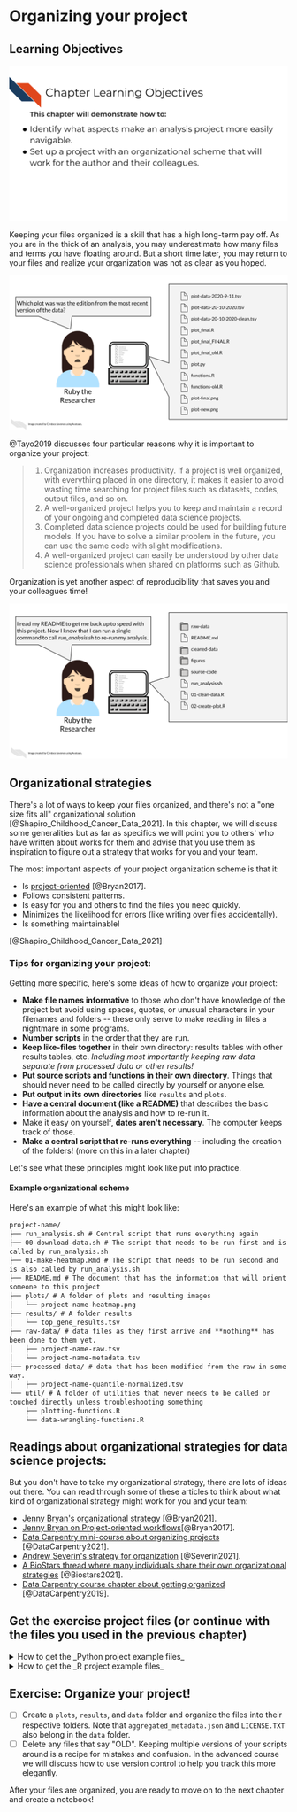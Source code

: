 


# Organizing your project

## Learning Objectives

![](resources/images/03-project-organization_files/figure-docx//1LMurysUhCjZb7DVF6KS9QmJ5NBjwWVjRn40MS9f2noE_gf7bed24491_1_51.png)

Keeping your files organized is a skill that has a high long-term pay off. As you are in the thick of an analysis, you may underestimate how many files and terms you have floating around. But a short time later, you may return to your files and realize your organization was not as clear as you hoped.   

![](resources/images/03-project-organization_files/figure-docx//1LMurysUhCjZb7DVF6KS9QmJ5NBjwWVjRn40MS9f2noE_gf7bed24491_1_56.png)

@Tayo2019 discusses four particular reasons why it is important to organize your project:

> 1. Organization increases productivity. If a project is well organized, with everything placed in one directory, it makes it easier to avoid wasting time searching for project files such as datasets, codes, output files, and so on.
> 2. A well-organized project helps you to keep and maintain a record of your ongoing and completed data science projects.
> 3. Completed data science projects could be used for building future models. If you have to solve a similar problem in the future, you can use the same code with slight modifications.
> 4. A well-organized project can easily be understood by other data science professionals when shared on platforms such as Github.

Organization is yet another aspect of reproducibility that saves you and your colleagues time!

![](resources/images/03-project-organization_files/figure-docx//1LMurysUhCjZb7DVF6KS9QmJ5NBjwWVjRn40MS9f2noE_gf7bed24491_1_180.png)

## Organizational strategies

There's a lot of ways to keep your files organized, and there's not a "one size fits all" organizational solution [@Shapiro_Childhood_Cancer_Data_2021]. In this chapter, we will discuss some generalities but as far as specifics we will point you to others' who have written about works for them and advise that you use them as inspiration to figure out a strategy that works for you and your team.

The most important aspects of your project organization scheme is that it:  

- Is [project-oriented](https://www.tidyverse.org/blog/2017/12/workflow-vs-script/) [@Bryan2017].  
- Follows consistent patterns.  
- Is easy for you and others to find the files you need quickly.  
- Minimizes the likelihood for errors (like writing over files accidentally).  
- Is something maintainable!

[@Shapiro_Childhood_Cancer_Data_2021]

### Tips for organizing your project:   

Getting more specific, here's some ideas of how to organize your project:  

- **Make file names informative** to those who don't have knowledge of the project but avoid using spaces, quotes, or unusual characters in your filenames and folders -- these only serve to make reading in files a nightmare in some programs.
- **Number scripts** in the order that they are run.
- **Keep like-files together** in their own directory: results tables with other results tables, etc. _Including most importantly keeping raw data separate from processed data or other results!_
- **Put source scripts and functions in their own directory**. Things that should never need to be called directly by yourself or anyone else.
- **Put output in its own directories** like `results` and `plots`.
- **Have a central document (like a README)** that describes the basic information about the analysis and how to re-run it.
- Make it easy on yourself, **dates aren't necessary**. The computer keeps track of those.
- **Make a central script that re-runs everything** -- including the creation of the folders! (more on this in a later chapter)

Let's see what these principles might look like put into practice.

#### Example organizational scheme  

Here's an example of what this might look like:
```
project-name/
├── run_analysis.sh # Central script that runs everything again
├── 00-download-data.sh # The script that needs to be run first and is called by run_analysis.sh
├── 01-make-heatmap.Rmd # The script that needs to be run second and is also called by run_analysis.sh
├── README.md # The document that has the information that will orient someone to this project
├── plots/ # A folder of plots and resulting images
│   └── project-name-heatmap.png
├── results/ # A folder results
│   └── top_gene_results.tsv
├── raw-data/ # data files as they first arrive and **nothing** has been done to them yet.
│   ├── project-name-raw.tsv
│   └── project-name-metadata.tsv
├── processed-data/ # data that has been modified from the raw in some way.
│   ├── project-name-quantile-normalized.tsv
└── util/ # A folder of utilities that never needs to be called or touched directly unless troubleshooting something
    ├── plotting-functions.R
    └── data-wrangling-functions.R
```

## Readings about organizational strategies for data science projects:

But you don't have to take my organizational strategy, there are lots of ideas out there.
You can read through some of these articles to think about what kind of organizational strategy might work for you and your team:   

- [Jenny Bryan's organizational strategy](https://www.stat.ubc.ca/~jenny/STAT545A/block19_codeFormattingOrganization.html) [@Bryan2021].
- [Jenny Bryan on Project-oriented workflows](https://www.tidyverse.org/blog/2017/12/workflow-vs-script/)[@Bryan2017].
- [Data Carpentry mini-course about organizing projects](https://datacarpentry.org/organization-genomics/) [@DataCarpentry2021].
- [Andrew Severin's strategy for organization](https://bioinformaticsworkbook.org/projectManagement/Intro_projectManagement.html#gsc.tab=0) [@Severin2021].
- [A BioStars thread where many individuals share their own organizational strategies](https://www.biostars.org/p/821/) [@Biostars2021].
- [Data Carpentry course chapter about getting organized](https://bioinformatics-core-shared-training.github.io/shell-genomics/07-organization/index.html) [@DataCarpentry2019].

## Get the exercise project files (or continue with the files you used in the previous chapter)

<details> <summary>How to get the _Python project example files_</summary>
To get the _Python project example files_, [click this link](https://raw.githubusercontent.com/jhudsl/Reproducibility_in_Cancer_Informatics/main/chapter-zips/python-heatmap-chapt-3.zip).



Now double click your chapter zip file to unzip. For Windows you may have to [follow these instructions](https://support.microsoft.com/en-us/windows/zip-and-unzip-files-f6dde0a7-0fec-8294-e1d3-703ed85e7ebc)).


</details>

<details> <summary>How to get the _R project example files_</summary>
To get the _R project example files_, [click this link](https://raw.githubusercontent.com/jhudsl/Reproducibility_in_Cancer_Informatics/main/chapter-zips/r-heatmap-chapt-3.zip).



Now double click your chapter zip file to unzip. For Windows you may have to [follow these instructions](https://support.microsoft.com/en-us/windows/zip-and-unzip-files-f6dde0a7-0fec-8294-e1d3-703ed85e7ebc)).


</details>

## Exercise: Organize your project!

- [ ] Create a `plots`, `results`, and `data` folder and organize the files into their respective folders. Note that `aggregated_metadata.json` and `LICENSE.TXT` also belong in the `data` folder.
- [ ] Delete any files that say "OLD". Keeping multiple versions of your scripts around is a recipe for mistakes and confusion. In the advanced course we will discuss how to use version control to help you track this more elegantly.

After your files are organized, you are ready to move on to the next chapter and create a notebook!
